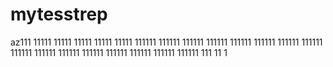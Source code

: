 # mytesstrep
az111
11111
11111
11111
11111
11111
111111
111111
111111
111111
111111
111111
111111
111111
111111
111111
111111
111111
111111
111111
111111
111111
111
11
1
